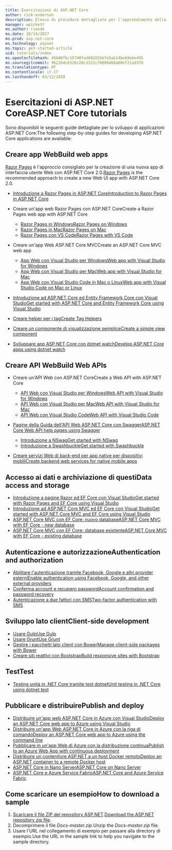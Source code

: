 ```yaml
---
title: Esercitazioni di ASP.NET Core
author: rick-anderson
description: Elenco di procedure dettagliate per l'apprendimento dello sviluppo di applicazioni ASP.NET Core.
manager: wpickett
ms.author: riande
ms.date: 10/14/2017
ms.prod: asp.net-core
ms.technology: aspnet
ms.topic: get-started-article
uid: tutorials/index
ms.openlocfilehash: 45b00fbc15740fad60202bb7e5ab14beb9ebe495
ms.sourcegitcommit: 9622bdc6326c28c3322c70000468a80ef21ad376
ms.translationtype: HT
ms.contentlocale: it-IT
ms.lasthandoff: 03/12/2018
---
```

# <a name="aspnet-core-tutorials"></a><span data-ttu-id="4cc86-103">Esercitazioni di ASP.NET Core</span><span class="sxs-lookup"><span data-stu-id="4cc86-103">ASP.NET Core tutorials</span></span>

<span data-ttu-id="4cc86-104">Sono disponibili le seguenti guide dettagliate per lo sviluppo di applicazioni ASP.NET Core:</span><span class="sxs-lookup"><span data-stu-id="4cc86-104">The following step-by-step guides for developing ASP.NET Core applications are available:</span></span>

## <a name="build-web-apps"></a><span data-ttu-id="4cc86-105">Creare app Web</span><span class="sxs-lookup"><span data-stu-id="4cc86-105">Build web apps</span></span>

<span data-ttu-id="4cc86-106">[Razor Pages](xref:mvc/razor-pages/index) è l'approccio consigliato per la creazione di una nuova app di interfaccia utente Web con ASP.NET Core 2.0.</span><span class="sxs-lookup"><span data-stu-id="4cc86-106">[Razor Pages](xref:mvc/razor-pages/index) is the recommended approach to create a new Web UI app with ASP.NET Core 2.0.</span></span>

* [<span data-ttu-id="4cc86-107">Introduzione a Razor Pages in ASP.NET Core</span><span class="sxs-lookup"><span data-stu-id="4cc86-107">Introduction to Razor Pages in ASP.NET Core</span></span>](xref:mvc/razor-pages/index)
* <span data-ttu-id="4cc86-108">Creare un'app web Razor Pages con ASP.NET Core</span><span class="sxs-lookup"><span data-stu-id="4cc86-108">Create a Razor Pages web app with ASP.NET Core</span></span>

   * [<span data-ttu-id="4cc86-109">Razor Pages in Windows</span><span class="sxs-lookup"><span data-stu-id="4cc86-109">Razor Pages on Windows</span></span>](xref:tutorials/razor-pages/index)
   * [<span data-ttu-id="4cc86-110">Razor Pages in Mac</span><span class="sxs-lookup"><span data-stu-id="4cc86-110">Razor Pages on Mac</span></span>](xref:tutorials/razor-pages-mac/index)
   * [<span data-ttu-id="4cc86-111">Razor Pages con VS Code</span><span class="sxs-lookup"><span data-stu-id="4cc86-111">Razor Pages with VS Code</span></span>](xref:tutorials/razor-pages-vsc/index)  

* <span data-ttu-id="4cc86-112">Creare un'app Web ASP.NET Core MVC</span><span class="sxs-lookup"><span data-stu-id="4cc86-112">Create an ASP.NET Core MVC web app</span></span>

   * [<span data-ttu-id="4cc86-113">App Web con Visual Studio per Windows</span><span class="sxs-lookup"><span data-stu-id="4cc86-113">Web app with Visual Studio for Windows</span></span>](first-mvc-app/index.md)
   * [<span data-ttu-id="4cc86-114">App Web con Visual Studio per Mac</span><span class="sxs-lookup"><span data-stu-id="4cc86-114">Web app with Visual Studio for Mac</span></span>](first-mvc-app-mac/index.md)
   * [<span data-ttu-id="4cc86-115">App Web con Visual Studio Code in Mac o Linux</span><span class="sxs-lookup"><span data-stu-id="4cc86-115">Web app with Visual Studio Code on Mac or Linux</span></span>](first-mvc-app-xplat/index.md)

* [<span data-ttu-id="4cc86-116">Introduzione ad ASP.NET Core ed Entity Framework Core con Visual Studio</span><span class="sxs-lookup"><span data-stu-id="4cc86-116">Get started with ASP.NET Core and Entity Framework Core using Visual Studio</span></span>](../data/ef-mvc/index.md)
* [<span data-ttu-id="4cc86-117">Creare helper per i tag</span><span class="sxs-lookup"><span data-stu-id="4cc86-117">Create Tag Helpers</span></span>](../mvc/views/tag-helpers/authoring.md)
* [<span data-ttu-id="4cc86-118">Creare un componente di visualizzazione semplice</span><span class="sxs-lookup"><span data-stu-id="4cc86-118">Create a simple view component</span></span>](../mvc/views/view-components.md#walkthrough-creating-a-simple-view-component)
* [<span data-ttu-id="4cc86-119">Sviluppare app ASP.NET Core con dotnet watch</span><span class="sxs-lookup"><span data-stu-id="4cc86-119">Develop ASP.NET Core apps using dotnet watch</span></span>](dotnet-watch.md)

## <a name="build-web-apis"></a><span data-ttu-id="4cc86-120">Creare API Web</span><span class="sxs-lookup"><span data-stu-id="4cc86-120">Build Web APIs</span></span>
* <span data-ttu-id="4cc86-121">Creare un'API Web con ASP.NET Core</span><span class="sxs-lookup"><span data-stu-id="4cc86-121">Create a Web API with ASP.NET Core</span></span>

  * [<span data-ttu-id="4cc86-122">API Web con Visual Studio per Windows</span><span class="sxs-lookup"><span data-stu-id="4cc86-122">Web API with Visual Studio for Windows</span></span>](first-web-api.md)
  * [<span data-ttu-id="4cc86-123">API Web con Visual Studio per Mac</span><span class="sxs-lookup"><span data-stu-id="4cc86-123">Web API with Visual Studio for Mac</span></span>](xref:tutorials/first-web-api-mac)
  * [<span data-ttu-id="4cc86-124">API Web con Visual Studio Code</span><span class="sxs-lookup"><span data-stu-id="4cc86-124">Web API with Visual Studio Code</span></span>](web-api-vsc.md)

* [<span data-ttu-id="4cc86-125">Pagine della Guida dell'API Web ASP.NET Core con Swagger</span><span class="sxs-lookup"><span data-stu-id="4cc86-125">ASP.NET Core Web API help pages using Swagger</span></span>](xref:tutorials/web-api-help-pages-using-swagger)
  * [<span data-ttu-id="4cc86-126">Introduzione a NSwag</span><span class="sxs-lookup"><span data-stu-id="4cc86-126">Get started with NSwag</span></span>](xref:tutorials/get-started-with-nswag)
  * [<span data-ttu-id="4cc86-127">Introduzione a Swashbuckle</span><span class="sxs-lookup"><span data-stu-id="4cc86-127">Get started with Swashbuckle</span></span>](xref:tutorials/get-started-with-swashbuckle)

* [<span data-ttu-id="4cc86-128">Creare servizi Web di back-end per app native per dispositivi mobili</span><span class="sxs-lookup"><span data-stu-id="4cc86-128">Create backend web services for native mobile apps</span></span>](../mobile/native-mobile-backend.md)

## <a name="data-access-and-storage"></a><span data-ttu-id="4cc86-129">Accesso ai dati e archiviazione di questi</span><span class="sxs-lookup"><span data-stu-id="4cc86-129">Data access and storage</span></span>
* [<span data-ttu-id="4cc86-130">Introduzione a pagine Razor ed EF Core con Visual Studio</span><span class="sxs-lookup"><span data-stu-id="4cc86-130">Get started with Razor Pages and EF Core using Visual Studio</span></span>](xref:data/ef-rp/intro)
* [<span data-ttu-id="4cc86-131">Introduzione ad ASP.NET Core MVC ed EF Core con Visual Studio</span><span class="sxs-lookup"><span data-stu-id="4cc86-131">Get started with ASP.NET Core MVC and EF Core using Visual Studio</span></span>](../data/ef-mvc/index.md)
* [<span data-ttu-id="4cc86-132">ASP.NET Core MVC con EF Core: nuovo database</span><span class="sxs-lookup"><span data-stu-id="4cc86-132">ASP.NET Core MVC with EF Core - new database</span></span>](https://docs.microsoft.com/ef/core/get-started/aspnetcore/new-db)
* [<span data-ttu-id="4cc86-133">ASP.NET Core MVC con EF Core: database esistente</span><span class="sxs-lookup"><span data-stu-id="4cc86-133">ASP.NET Core MVC with EF Core - existing database</span></span>](https://docs.microsoft.com/ef/core/get-started/aspnetcore/existing-db)

## <a name="authentication-and-authorization"></a><span data-ttu-id="4cc86-134">Autenticazione e autorizzazione</span><span class="sxs-lookup"><span data-stu-id="4cc86-134">Authentication and authorization</span></span>
* [<span data-ttu-id="4cc86-135">Abilitare l'autenticazione tramite Facebook, Google e altri provider esterni</span><span class="sxs-lookup"><span data-stu-id="4cc86-135">Enable authentication using Facebook, Google, and other external providers</span></span>](../security/authentication/social/index.md)
* [<span data-ttu-id="4cc86-136">Conferma account e recupero password</span><span class="sxs-lookup"><span data-stu-id="4cc86-136">Account confirmation and password recovery</span></span>](../security/authentication/accconfirm.md)
* [<span data-ttu-id="4cc86-137">Autenticazione a due fattori con SMS</span><span class="sxs-lookup"><span data-stu-id="4cc86-137">Two-factor authentication with SMS</span></span>](../security/authentication/2fa.md)

## <a name="client-side-development"></a><span data-ttu-id="4cc86-138">Sviluppo lato client</span><span class="sxs-lookup"><span data-stu-id="4cc86-138">Client-side development</span></span>
* [<span data-ttu-id="4cc86-139">Usare Gulp</span><span class="sxs-lookup"><span data-stu-id="4cc86-139">Use Gulp</span></span>](../client-side/using-gulp.md)
* [<span data-ttu-id="4cc86-140">Usare Grunt</span><span class="sxs-lookup"><span data-stu-id="4cc86-140">Use Grunt</span></span>](../client-side/using-grunt.md)
* [<span data-ttu-id="4cc86-141">Gestire i pacchetti lato client con Bower</span><span class="sxs-lookup"><span data-stu-id="4cc86-141">Manage client-side packages with Bower</span></span>](../client-side/bower.md)
* [<span data-ttu-id="4cc86-142">Creare siti reattivi con Bootstrap</span><span class="sxs-lookup"><span data-stu-id="4cc86-142">Build responsive sites with Bootstrap</span></span>](../client-side/bootstrap.md)

## <a name="test"></a><span data-ttu-id="4cc86-143">Test</span><span class="sxs-lookup"><span data-stu-id="4cc86-143">Test</span></span>
* [<span data-ttu-id="4cc86-144">Testing unità in .NET Core tramite test dotnet</span><span class="sxs-lookup"><span data-stu-id="4cc86-144">Unit testing in .NET Core using dotnet test</span></span>](https://docs.microsoft.com/dotnet/articles/core/testing/unit-testing-with-dotnet-test)

## <a name="publish-and-deploy"></a><span data-ttu-id="4cc86-145">Pubblicare e distribuire</span><span class="sxs-lookup"><span data-stu-id="4cc86-145">Publish and deploy</span></span>
* [<span data-ttu-id="4cc86-146">Distribuire un'app web ASP.NET Core in Azure con Visual Studio</span><span class="sxs-lookup"><span data-stu-id="4cc86-146">Deploy an ASP.NET Core web app to Azure using Visual Studio</span></span>](publish-to-azure-webapp-using-vs.md)
* [<span data-ttu-id="4cc86-147">Distribuire un'app Web ASP.NET Core in Azure con la riga di comando</span><span class="sxs-lookup"><span data-stu-id="4cc86-147">Deploy an ASP.NET Core web app to Azure using the command line</span></span>](publish-to-azure-webapp-using-cli.md)
* [<span data-ttu-id="4cc86-148">Pubblicare in un'app Web di Azure con la distribuzione continua</span><span class="sxs-lookup"><span data-stu-id="4cc86-148">Publish to an Azure Web App with continuous deployment</span></span>](xref:host-and-deploy/azure-apps/azure-continuous-deployment)
* [<span data-ttu-id="4cc86-149">Distribuire un contenitore ASP.NET a un host Docker remoto</span><span class="sxs-lookup"><span data-stu-id="4cc86-149">Deploy an ASP.NET container to a remote Docker host</span></span>](https://docs.microsoft.com/azure/vs-azure-tools-docker-hosting-web-apps-in-docker)
* [<span data-ttu-id="4cc86-150">ASP.NET Core in Nano Server</span><span class="sxs-lookup"><span data-stu-id="4cc86-150">ASP.NET Core on Nano Server</span></span>](nano-server.md)
* [<span data-ttu-id="4cc86-151">ASP.NET Core e Azure Service Fabric</span><span class="sxs-lookup"><span data-stu-id="4cc86-151">ASP.NET Core and Azure Service Fabric</span></span>](https://docs.microsoft.com/azure/service-fabric/service-fabric-add-a-web-frontend)

<a name="download"></a> 
## <a name="how-to-download-a-sample"></a><span data-ttu-id="4cc86-152">Come scaricare un esempio</span><span class="sxs-lookup"><span data-stu-id="4cc86-152">How to download a sample</span></span>
1. <span data-ttu-id="4cc86-153">[Scaricare il file ZIP del repository ASP.NET](https://codeload.github.com/aspnet/Docs/zip/master).</span><span class="sxs-lookup"><span data-stu-id="4cc86-153">[Download the ASP.NET repository zip file](https://codeload.github.com/aspnet/Docs/zip/master).</span></span>
1. <span data-ttu-id="4cc86-154">Decomprimere il file *Docs-master.zip*.</span><span class="sxs-lookup"><span data-stu-id="4cc86-154">Unzip the *Docs-master.zip* file.</span></span>
1. <span data-ttu-id="4cc86-155">Usare l'URL nel collegamento di esempio per passare alla directory di esempio.</span><span class="sxs-lookup"><span data-stu-id="4cc86-155">Use the URL in the sample link to help you navigate to the sample directory.</span></span> 
